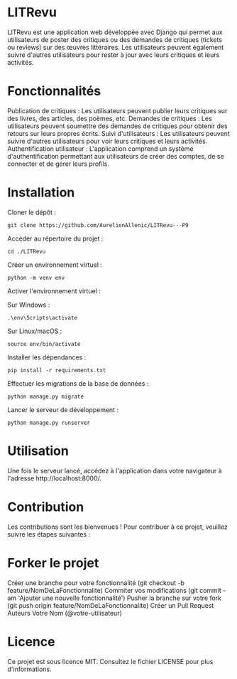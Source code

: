 # LITRevu
LITRevu est une application web développée avec Django qui permet aux utilisateurs de poster des critiques ou des demandes de critiques (tickets ou reviews) sur des œuvres littéraires. Les utilisateurs peuvent également suivre d'autres utilisateurs pour rester à jour avec leurs critiques et leurs activités.

# Fonctionnalités
Publication de critiques : Les utilisateurs peuvent publier leurs critiques sur des livres, des articles, des poèmes, etc.
Demandes de critiques : Les utilisateurs peuvent soumettre des demandes de critiques pour obtenir des retours sur leurs propres écrits.
Suivi d'utilisateurs : Les utilisateurs peuvent suivre d'autres utilisateurs pour voir leurs critiques et leurs activités.
Authentification utilisateur : L'application comprend un système d'authentification permettant aux utilisateurs de créer des comptes, de se connecter et de gérer leurs profils.

# Installation
Cloner le dépôt :
```
git clone https://github.com/AurelienAllenic/LITRevu---P9
```
Accéder au répertoire du projet :
```
cd ./LITRevu
```
Créer un environnement virtuel :
```
python -m venv env
```

Activer l'environnement virtuel :

Sur Windows :
```
.\env\Scripts\activate
```
Sur Linux/macOS :
```
source env/bin/activate
```
Installer les dépendances :
```
pip install -r requirements.txt
```
Effectuer les migrations de la base de données :
```
python manage.py migrate
```
Lancer le serveur de développement :
```
python manage.py runserver
```

# Utilisation
Une fois le serveur lancé, accédez à l'application dans votre navigateur à l'adresse http://localhost:8000/.

# Contribution
Les contributions sont les bienvenues ! Pour contribuer à ce projet, veuillez suivre les étapes suivantes :

# Forker le projet
Créer une branche pour votre fonctionnalité (git checkout -b feature/NomDeLaFonctionnalite)
Commiter vos modifications (git commit -am 'Ajouter une nouvelle fonctionnalité')
Pusher la branche sur votre fork (git push origin feature/NomDeLaFonctionnalite)
Créer un Pull Request
Auteurs
Votre Nom (@votre-utilisateur)

# Licence
Ce projet est sous licence MIT. Consultez le fichier LICENSE pour plus d'informations.